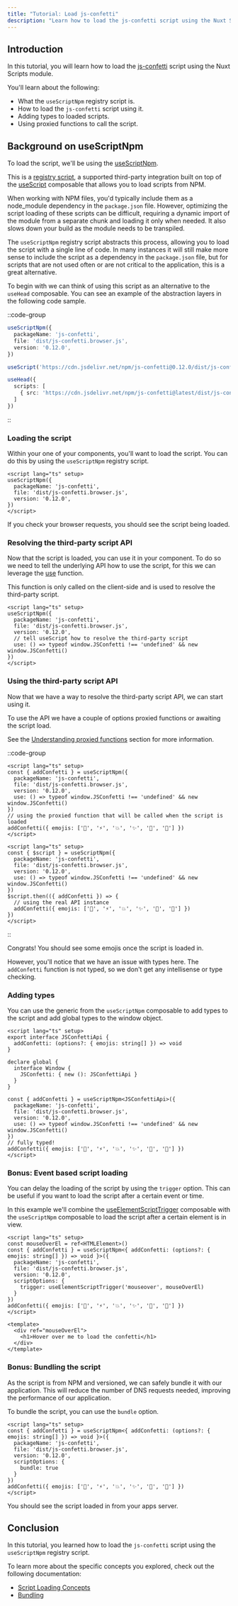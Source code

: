 ```yaml
---
title: "Tutorial: Load js-confetti"
description: "Learn how to load the js-confetti script using the Nuxt Scripts module."
---
```


## Introduction

In this tutorial, you will learn how to load the [js-confetti](https://github.com/loonywizard/js-confetti) script using the Nuxt Scripts module.

You'll learn about the following:
- What the `useScriptNpm` registry script is.
- How to load the `js-confetti` script using it.
- Adding types to loaded scripts.
- Using proxied functions to call the script.

## Background on useScriptNpm

To load the script, we'll be using the [useScriptNpm](/scripts/utility/npm).

This is a [registry script](/scripts), a supported
third-party integration built on top of the
[useScript](/docs/api/use-script) composable that allows you to load scripts from NPM.

When working with NPM files, you'd typically include them as a node_module dependency in the `package.json` file. However,
optimizing the script loading of these scripts can be difficult, requiring a dynamic import of the module from a separate chunk and
loading it only when needed. It also slows down your build as the module needs to be transpiled.

The `useScriptNpm` registry script abstracts this process, allowing you to load the script with a single line of code. In many instances
it will still make more sense to include the script as a dependency in the `package.json` file, but for scripts that are not used often or
are not critical to the application, this is a great alternative.

To begin with we can think of using this script as an alternative to the `useHead` composable. You can see an example of the abstraction
layers in the following code sample.

::code-group

```ts [Registry Script useScriptNpm]
useScriptNpm({
  packageName: 'js-confetti',
  file: 'dist/js-confetti.browser.js',
  version: '0.12.0',
})
```

```ts [useScript]
useScript('https://cdn.jsdelivr.net/npm/js-confetti@0.12.0/dist/js-confetti.browser.js')
```

```ts [useHead]
useHead({
  scripts: [
    { src: 'https://cdn.jsdelivr.net/npm/js-confetti@latest/dist/js-confetti.browser.js' }
  ]
})
```

::

### Loading the script

Within your one of your components, you'll want to load the script. You can do this by using the `useScriptNpm` registry script.

```vue [app.vue]
<script lang="ts" setup>
useScriptNpm({
  packageName: 'js-confetti',
  file: 'dist/js-confetti.browser.js',
  version: '0.12.0',
})
</script>
```

If you check your browser requests, you should see the script being loaded.

### Resolving the third-party script API

Now that the script is loaded, you can use it in your component. To do so we need to tell the underlying API how to use the script, for this we can
leverage the [use](/docs/api/use-script#use) function.

This function is only called on the client-side and is used to resolve the third-party script.

```vue [app.vue]
<script lang="ts" setup>
useScriptNpm({
  packageName: 'js-confetti',
  file: 'dist/js-confetti.browser.js',
  version: '0.12.0',
  // tell useScript how to resolve the third-party script
  use: () => typeof window.JSConfetti !== 'undefined' && new window.JSConfetti()
})
</script>
```

### Using the third-party script API

Now that we have a way to resolve the third-party script API, we can start using it.

To use the API we have a couple of options proxied functions or awaiting the script load.

See the [Understanding proxied functions](/docs/guides/script-loading#Understanding-proxied-functions) section for more information.

::code-group

```vue [Proxy Usage]
<script lang="ts" setup>
const { addConfetti } = useScriptNpm({
  packageName: 'js-confetti',
  file: 'dist/js-confetti.browser.js',
  version: '0.12.0',
  use: () => typeof window.JSConfetti !== 'undefined' && new window.JSConfetti()
})
// using the proxied function that will be called when the script is loaded
addConfetti({ emojis: ['🌈', '⚡️', '💥', '✨', '💫', '🌸'] })
</script>
```

```vue [Await Load]
<script lang="ts" setup>
const { $script } = useScriptNpm({
  packageName: 'js-confetti',
  file: 'dist/js-confetti.browser.js',
  version: '0.12.0',
  use: () => typeof window.JSConfetti !== 'undefined' && new window.JSConfetti()
})
$script.then(({ addConfetti }) => {
  // using the real API instance
  addConfetti({ emojis: ['🌈', '⚡️', '💥', '✨', '💫', '🌸'] })
})
</script>
```

::

Congrats! You should see some emojis once the script is loaded in.

However, you'll notice that we have an issue with types here. The `addConfetti` function is not typed, so we don't get any intellisense or type checking.

### Adding types

You can use the generic from the `useScriptNpm` composable to add types to the script and add global types to the window object.

```vue [app.vue]
<script lang="ts" setup>
export interface JSConfettiApi {
  addConfetti: (options?: { emojis: string[] }) => void
}

declare global {
  interface Window {
    JSConfetti: { new (): JSConfettiApi }
  }
}

const { addConfetti } = useScriptNpm<JSConfettiApi>({
  packageName: 'js-confetti',
  file: 'dist/js-confetti.browser.js',
  version: '0.12.0',
  use: () => typeof window.JSConfetti !== 'undefined' && new window.JSConfetti()
})
// fully typed!
addConfetti({ emojis: ['🌈', '⚡️', '💥', '✨', '💫', '🌸'] })
</script>
```

### Bonus: Event based script loading

You can delay the loading of the script by using the `trigger` option. This can be useful if you want to load the script after a certain event or time.

In this example we'll combine the [useElementScriptTrigger](/docs/api/use-element-script-trigger) composable with the `useScriptNpm` composable to load the script after a certain element is in view.

```vue [app.vue]
<script lang="ts" setup>
const mouseOverEl = ref<HTMLElement>()
const { addConfetti } = useScriptNpm<{ addConfetti: (options?: { emojis: string[] }) => void }>({
  packageName: 'js-confetti',
  file: 'dist/js-confetti.browser.js',
  version: '0.12.0',
  scriptOptions: {
    trigger: useElementScriptTrigger('mouseover', mouseOverEl)
  }
})
addConfetti({ emojis: ['🌈', '⚡️', '💥', '✨', '💫', '🌸'] })
</script>

<template>
  <div ref="mouseOverEl">
    <h1>Hover over me to load the confetti</h1>
  </div>
</template>
```

### Bonus: Bundling the script

As the script is from NPM and versioned, we can safely bundle it with our application. This will reduce the number of DNS requests needed, improving the performance of our application.

To bundle the script, you can use the `bundle` option.

```vue [app.vue]
<script lang="ts" setup>
const { addConfetti } = useScriptNpm<{ addConfetti: (options?: { emojis: string[] }) => void }>({
  packageName: 'js-confetti',
  file: 'dist/js-confetti.browser.js',
  version: '0.12.0',
  scriptOptions: {
    bundle: true
  }
})
addConfetti({ emojis: ['🌈', '⚡️', '💥', '✨', '💫', '🌸'] })
</script>
```

You should see the script loaded in from your apps server.

## Conclusion

In this tutorial, you learned how to load the `js-confetti` script using the `useScriptNpm` registry script.

To learn more about the specific concepts you explored, check out the following documentation:
- [Script Loading Concepts](/docs/guides/script-loading)
- [Bundling](/docs/guides/bundling)
